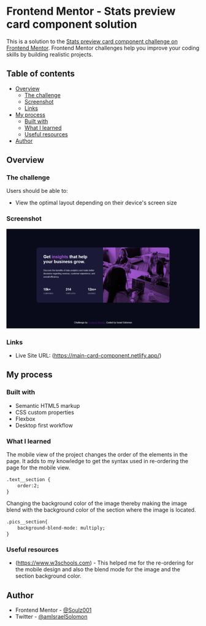 # Frontend Mentor - Stats preview card component solution

This is a solution to the [Stats preview card component challenge on Frontend Mentor](https://www.frontendmentor.io/challenges/stats-preview-card-component-8JqbgoU62). 
Frontend Mentor challenges help you improve your coding skills by building realistic projects. 

## Table of contents

- [Overview](#overview)
  - [The challenge](#the-challenge)
  - [Screenshot](#screenshot)
  - [Links](#links)
- [My process](#my-process)
  - [Built with](#built-with)
  - [What I learned](#what-i-learned)
  - [Useful resources](#useful-resources)
- [Author](#author)

## Overview

### The challenge

Users should be able to:

- View the optimal layout depending on their device's screen size

### Screenshot

![](./images/Screenshot.png)

### Links
- Live Site URL: (https://main-card-component.netlify.app/)

## My process

### Built with

- Semantic HTML5 markup
- CSS custom properties
- Flexbox
- Desktop first workflow

### What I learned

The mobile view of the project changes the order of the elements in the page. It adds to my knowledge to get the syntax used in re-ordering the page for the mobile view.
```
.text__section {
    order:2;
} 
```
Changing the background color of the image thereby making the image blend with the background color of the section where the image is located.
```
.pics__section{
    background-blend-mode: multiply;
}
```

### Useful resources

- (https://www.w3schools.com) - This helped me for the re-ordering for the mobile design and also the blend mode for the image and the section background color.

## Author

- Frontend Mentor - [@Soulz001](https://www.frontendmentor.io/profile/Soulz001)
- Twitter - [@amIsraelSolomon](https://www.twitter.com/amIsraelSolomon)

